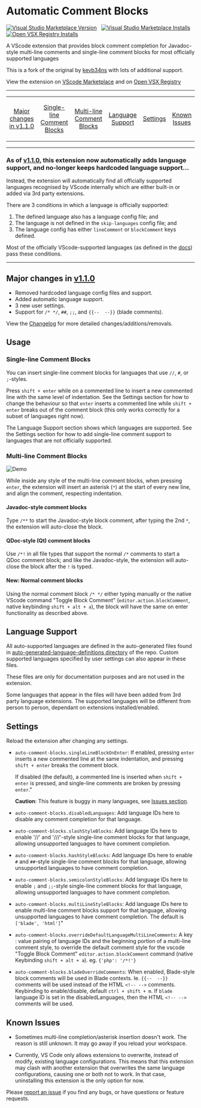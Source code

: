 # Automatic Comment Blocks

<a href="https://marketplace.visualstudio.com/items?itemName=yCodeTech.automatic-comment-blocks"><img alt="Visual Studio Marketplace Version" src="https://img.shields.io/visual-studio-marketplace/v/yCodeTech.automatic-comment-blocks?style=for-the-badge"></a>&nbsp;&nbsp;
<a href="https://marketplace.visualstudio.com/items?itemName=yCodeTech.automatic-comment-blocks"><img alt="Visual Studio Marketplace Installs" src="https://img.shields.io/visual-studio-marketplace/i/yCodeTech.automatic-comment-blocks?style=for-the-badge&label=VS%20Code%20Installs"></a>&nbsp;&nbsp;
<a href="https://open-vsx.org/extension/ycodetech/automatic-comment-blocks"><img alt="Open VSX Registry Installs" src="https://img.shields.io/open-vsx/dt/yCodeTech/automatic-comment-blocks?style=for-the-badge&label=Open%20VSX%20Downloads"></a>

A VScode extension that provides block comment completion for Javadoc-style multi-line comments and single-line comment blocks for most officially supported languages

This is a fork of the original by [kevb34ns](https://github.com/kevb34ns/auto-comment-blocks) with lots of additional support.

View the extension on [VScode Marketplace](https://marketplace.visualstudio.com/items?itemName=yCodeTech.automatic-comment-blocks) and on [Open VSX Registry](https://open-vsx.org/extension/ycodetech/automatic-comment-blocks)

---

<table>
<tr align="center">
<td>

[Major changes in v1.1.0](#major-changes-in-v110)

</td>
<td>

[Single-line Comment Blocks](#single-line-comment-blocks)

</td>
<td>

[Multi-line Comment Blocks](#multi-line-comment-blocks)

</td>
<td>

[Language Support](#language-support)

</td>
<td>

[Settings](#settings)

</td>
<td>

[Known Issues](#known-issues)

</td>
</tr>
</table>

---

### As of [v1.1.0](https://github.com/yCodeTech/auto-comment-blocks/releases/tag/v1.1.0), this extension now automatically adds language support, and no-longer keeps hardcoded language support...

Instead, the extension will automatically find all officially supported languages recognised by VScode internally which are either built-in or added via 3rd party extensions.

There are 3 conditions in which a language is officially supported:

1. The defined language also has a language config file; and
2. The language is not defined in the `skip-languages` config file; and
3. The language config has either `lineComment` or `blockComment` keys defined.

Most of the officially VScode-supported languages (as defined in the [docs](https://code.visualstudio.com/docs/languages/identifiers#_known-language-identifiers)) pass these conditions.

---

## Major changes in [v1.1.0](https://github.com/yCodeTech/auto-comment-blocks/releases/tag/v1.1.0)

-   Removed hardcoded language config files and support.
-   Added automatic language support.
-   3 new user settings.
-   Support for `/* */`, `##`, `;;`, and `{{--  --}}` (blade comments).

View the [Changelog](/CHANGELOG.md) for more detailed changes/additions/removals.

## Usage

### Single-line Comment Blocks

You can insert single-line comment blocks for languages that use `//`, `#`, or `;`-styles.

Press `shift + enter` while on a commented line to insert a new commented line with the same level of indentation. See the Settings section for how to change the behaviour so that `enter` inserts a commented line while `shift + enter` breaks out of the comment block (this only works correctly for a subset of languages right now).

The Language Support section shows which languages are supported. See the Settings section for how to add single-line comment support to languages that are not officially supported.

### Multi-line Comment Blocks

![Demo](https://raw.githubusercontent.com/kevinkyang/auto-comment-blocks/master/img/demo.gif)

While inside any style of the multi-line comment blocks, when pressing `enter`, the extension will insert an asterisk (`*`) at the start of every new line, and align the comment, respecting indentation.

#### Javadoc-style comment blocks

Type `/**` to start the Javadoc-style block comment, after typing the 2nd `*`, the extension will auto-close the block.

#### QDoc-style (Qt) comment blocks

Use `/*!` in all file types that support the normal `/*` comments to start a QDoc comment block; and like the Javadoc-style, the extension will auto-close the block after the `!` is typed.

#### New: Normal comment blocks

Using the normal comment block `/* */` either typing manually or the native VScode command "Toggle Block Comment" (`editor.action.blockComment`, native keybinding `shift + alt + a`), the block will have the same on enter functionality as described above.

## Language Support

All auto-supported languages are defined in the auto-generated files found in [auto-generated-language-definitions directory](auto-generated-language-definitions) of the repo. Custom supported languages specified by user settings can also appear in these files.

These files are only for documentation purposes and are not used in the extension.

Some languages that appear in the files will have been added from 3rd party language extensions. The supported languages will be different from person to person, dependant on extensions installed/enabled.

## Settings

Reload the extension after changing any settings.

-   `auto-comment-blocks.singleLineBlockOnEnter`: If enabled, pressing `enter` inserts a new commented line at the same indentation, and pressing `shift + enter` breaks the comment block.

    If disabled (the default), a commented line is inserted when `shift + enter` is pressed, and single-line comments are broken by pressing `enter`."

    **Caution**: This feature is buggy in many languages, see [Issues section](#issues).

-   `auto-comment-blocks.disabledLanguages`: Add language IDs here to disable any comment completion for that language.

-   `auto-comment-blocks.slashStyleBlocks`: Add language IDs here to enable '//' and '///'-style single-line comment blocks for that language, allowing unsupported languages to have comment completion.

-   `auto-comment-blocks.hashStyleBlocks`: Add language IDs here to enable `#` and `##`-style single-line comment blocks for that language, allowing unsupported languages to have comment completion.

-   `auto-comment-blocks.semicolonStyleBlocks`: Add language IDs here to enable `;` and `;;`-style single-line comment blocks for that language, allowing unsupported languages to have comment completion.

-   `auto-comment-blocks.multiLineStyleBlocks`: Add language IDs here to enable multi-line comment blocks support for that language, allowing unsupported languages to have comment completion. The default is `['blade', 'html']`"

-   `auto-comment-blocks.overrideDefaultLanguageMultiLineComments`: A key : value pairing of language IDs and the beginning portion of a multi-line comment style, to override the default comment style for the vscode "Toggle Block Comment" `editor.action.blockComment` command (native Keybinding `shift + alt + a`). eg. `{'php': '/*!'}`

-   `auto-comment-blocks.bladeOverrideComments`: When enabled, Blade-style block comments will be used in Blade contexts. Ie. `{{--  --}}` comments will be used instead of the HTML `<!-- -->` comments. Keybinding to enable/disable, default `ctrl + shift + m`. If `blade` language ID is set in the disabledLanguages, then the HTML `<!-- -->` comments will be used.

## Known Issues

-   Sometimes multi-line completion/asterisk insertion doesn't work. The reason is still unknown. It may go away if you reload your workspace.

-   Currently, VS Code only allows extensions to overwrite, instead of modify, existing language configurations. This means that this extension may clash with another extension that overwrites the same language configurations, causing one or both not to work. In that case, uninstalling this extension is the only option for now.

Please [report an issue](https://github.com/yCodeTech/auto-comment-blocks/issues/new) if you find any bugs, or have questions or feature requests.

